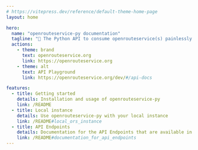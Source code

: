 ```yaml
---
# https://vitepress.dev/reference/default-theme-home-page
layout: home

hero:
  name: "openrouteservice-py documentation"
  tagline: "🐍 The Python API to consume openrouteservice(s) painlessly!"
  actions:
    - theme: brand
      text: openrouteservice.org
      link: https://openrouteservice.org
    - theme: alt
      text: API Playground
      link: https://openrouteservice.org/dev/#/api-docs

features:
  - title: Getting started
    details: Installation and usage of openrouteservice-py
    link: /README
  - title: Local instance
    details: Use openrouteservice-py with your local instance
    link: /README#local_ors_instance
  - title: API Endpoints
    details: Documentation for the API Endpoints that are available in openrouteservice-py
    link: /README#documentation_for_api_endpoints
---
```


